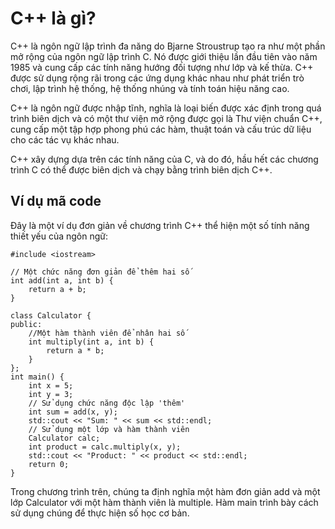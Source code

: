 # C++ là gì?
C++ là ngôn ngữ lập trình đa năng do Bjarne Stroustrup tạo ra như một phần mở rộng của ngôn ngữ lập trình C. Nó được giới thiệu lần đầu tiên vào năm 1985 và cung cấp các tính năng hướng đối tượng như lớp và kế thừa. C++ được sử dụng rộng rãi trong các ứng dụng khác nhau như phát triển trò chơi, lập trình hệ thống, hệ thống nhúng và tính toán hiệu năng cao.

C++ là ngôn ngữ được nhập tĩnh, nghĩa là loại biến được xác định trong quá trình biên dịch và có một thư viện mở rộng được gọi là Thư viện chuẩn C++, cung cấp một tập hợp phong phú các hàm, thuật toán và cấu trúc dữ liệu cho các tác vụ khác nhau.

C++ xây dựng dựa trên các tính năng của C, và do đó, hầu hết các chương trình C có thể được biên dịch và chạy bằng trình biên dịch C++.
## Ví dụ mã code
Đây là một ví dụ đơn giản về chương trình C++ thể hiện một số tính năng thiết yếu của ngôn ngữ:
~~~
#include <iostream>

// Một chức năng đơn giản để thêm hai số
int add(int a, int b) {
    return a + b;
}

class Calculator {
public:
    //Một hàm thành viên để nhân hai số
    int multiply(int a, int b) {
        return a * b;
    }
};
int main() {
    int x = 5;
    int y = 3;
    // Sử dụng chức năng độc lập 'thêm'
    int sum = add(x, y);
    std::cout << "Sum: " << sum << std::endl;
    // Sử dụng một lớp và hàm thành viên
    Calculator calc;
    int product = calc.multiply(x, y);
    std::cout << "Product: " << product << std::endl;
    return 0;
}
~~~
Trong chương trình trên, chúng ta định nghĩa một hàm đơn giản add và một lớp Calculator với một hàm thành viên là multiple. Hàm main  trình bày cách sử dụng chúng để thực hiện số học cơ bản.